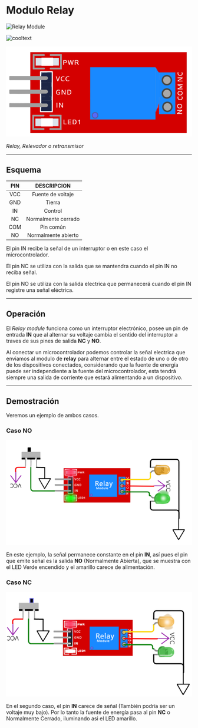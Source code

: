 # Modulo Relay

![Relay Module](https://images.cooltext.com/5648706.png)

![cooltext](https://cooltext.com/images/ct_pixel.gif)

![Relay module image](module.png)

*Relay, Relevador o retransmisor*

---

## Esquema

| **PIN** 	|   **DESCRIPCION**   	|
|:-------:	|:-------------------:	|
| VCC     	| Fuente de voltaje   	|
| GND     	| Tierra              	|
| IN      	| Control             	|
| NC      	| Normalmente cerrado 	|
| COM     	| Pin común           	|
| NO      	| Normalmente abierto 	|

El pin IN recibe la señal de un interruptor o en este caso el microcontrolador.

El pin NC se utiliza con la salida que se mantendra cuando el pin IN no reciba señal.

El pin NO se utiliza con la salida electrica que permanecerá cuando el pin IN registre una señal eléctrica.

---


## Operación

El *Relay module* funciona como un interruptor electrónico, posee un pin de entrada **IN** que al alternar su voltaje cambia el sentido del interruptor a traves de sus pines de salida **NC** y **NO**.

Al conectar un microcontrolador podemos controlar la señal electrica que enviamos al modulo de **relay** para alternar entre el estado de uno o de otro de los dispositivos conectados, considerando que la fuente de energía puede ser independiente a la fuente del microcontrolador, esta tendrá siempre una salida de corriente que estará alimentando a un dispositivo.

---

## Demostración

Veremos un ejemplo de ambos casos.

### Caso NO
![RelayNO](RelayNO.png)

En este ejemplo, la señal permanece constante en el pin **IN**, así pues el pin que emite señal es la salida **NO** (Normalmente Abierta), que se muestra con el LED Verde encendido y el amarillo carece de alimentación.

### Caso NC
![RelayNC](RelayNC.png)

En el segundo caso, el pin **IN** carece de señal (También podría ser un voltaje muy bajo). Por lo tanto la fuente de energía pasa al pin **NC** o Normalmente Cerrado, iluminando asi el LED amarillo.